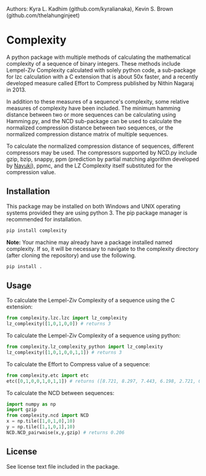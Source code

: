 Authors: Kyra L. Kadhim (github.com/kyralianaka), Kevin S. Brown (github.com/thelahunginjeet)

# Complexity

A python package with multiple methods of calculating the mathematical complexity of
a sequence of binary integers. These methods include Lempel-Ziv Complexity calculated
with solely python code, a sub-package for lzc calculation with a C extension that is about
50x faster, and a recently developed measure called Effort to Compress published by
Nithin Nagaraj in 2013.

In addition to these measures of a sequence's complexity, some relative measures of
complexity have been included. The minimum hamming distance between two or more sequences
can be calculating using Hamming.py, and the NCD sub-package can be used to calculate the
normalized compression distance between two sequences, or the normalized compression
distance matrix of multiple sequences.

To calculate the normalized compression distance of sequences, different compressors
may be used. The compressors supported by NCD.py include gzip, bzip, snappy, ppm
(prediction by partial matching algorithm developed by [Nayuki](github.com/nayuki/Reference-arithmetic-coding)), ppmc, and the LZ Complexity itself substituted for
the compression value.

## Installation

This package may be installed on both Windows and UNIX operating systems provided they are
using python 3. The pip package manager is recommended for installation.
```bash
pip install complexity
```
**Note:** Your machine may already have a package installed named complexity. If so,
it will be necessary to navigate to the complexity directory (after cloning the repository)
and use the following.
```bash
pip install .
```

## Usage

To calculate the Lempel-Ziv Complexity of a sequence using the C extension:
```python
from complexity.lzc.lzc import lz_complexity
lz_complexity([1,0,1,0,0]) # returns 3
```

To calculate the Lempel-Ziv Complexity of a sequence using python:
```python
from complexity.lz_complexity_python import lz_complexity
lz_complexity([1,0,1,0,0,1,1]) # returns 3
```

To calculate the Effort to Compress value of a sequence:
```python
from complexity.etc import etc
etc([0,1,0,0,1,0,1,1]) # returns ([8.721, 8.297, 7.443, 6.198, 2.721, 0.0], 5)
```

To calculate the NCD between sequences:
```python
import numpy as np
import gzip
from complexity.ncd import NCD
x = np.tile([1,0,1,0],10)
y = np.tile([1,1,0,1],10)
NCD.NCD_pairwaise(x,y,gzip) # returns 0.206
```

## License

See license text file included in the package.
